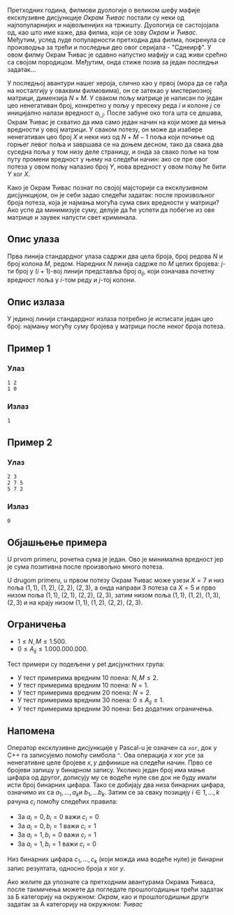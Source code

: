 ﻿Претходних година, филмови дуологије о великом шефу мафије ексклузивне дисјункције *Окрам Ћивас* постали су неки од најпопуларнијих и највољенијих на тржишту. Дуологија се састојојала од, као што име каже, два филма, који се зову *Окрам* и *Ћивас*. Међутим, услед луде популарности претходна два филма, покренула се производња за трећи и последњи део овог серијала - "Сднеирф". У овом филму Окрам Ћивас је одавно напустио мафију и сад живи срећно са својом породицом. Међутим, онда стиже позив за један последњи задатак...
 
У последњој авантури нашег хероја, слично као у првој (мора да се гађа на носталгију у оваквим филмовима), он се затекао у мистериозној матрици, димензија $N\times M$. У сваком пољу матрице је написан по један цео ненегативан број, конкретно у пољу у пресеку реда $i$ и колоне $j$ се иницијално налази вредност $a_{i,j}$. После забуне око тога шта се дешава, Окрам Ћивас је схватио да има само један начин на који може да мења вредности у овој матрици. У сваком потезу, он може да изабере ненегативан цео број $X$ и неки низ од $N+M-1$ поља који почиње од горњег левог поља и завршава се на доњем десном, тако да свака два суседна поља у том низу деле страницу, и онда за свако поље на том путу промени вредност у њему на следећи начин: ако се пре овог потеза у овом пољу налазио број $Y$, нова вредност у овом пољу ће бити $Y\text{ xor }X$.

Како је Окрам Ћивас познат по својој мајсторији са ексклузивном дисјункцијом, он је себи задао следећи задатак: после произвољног броја потеза, која је најмања могућа сума свих вредности у матрици? Ако успе да минимизује суму, делује да ће успети да побегне из ове матрице и заувек напусти свет криминала.

## Опис улаза
Прва линија стандардног улаза садржи два цела броја, број редова $N$ и број колона $M$, редом. Наредних $N$ линија садрже по $M$ целих бројева: $j$-ти број у $(i+1)$-вој линији представља број $a_{ij}$, који означава почетну вредност поља у $i$-том реду и $j$-тој колони.

## Опис излаза
У јединој линији стандардног излаза потребно је исписати један цео број: најмању могућу суму бројева у матрици после неког броја потеза.

## Пример 1
### Улаз
```
1 2
1 0
```

### Излаз
```
1
```

## Пример 2
### Улаз
```
2 3
2 7 5
5 7 2
```

### Излаз
```
0
```

## Објашњење примера
U prvom primeru, pочетна сума је један. Ово је минимална вредност јер је сума позитивна после произвољно много потеза.

U drugom primeru, u првом потезу Окрам Ћивас може узези $X=7$ и низ поља $(1,1),$ $(1,2),$ $(2,2),$ $(2,3)$, а онда направи $3$ потеза са $X=5$ и прво низом поља $(1,1),$ $(2,1),$ $(2,2),$ $(2,3)$, затим низом поља $(1,1),$ $(1,2),$ $(1,3),$ $(2,3)$ и на крају низом $(1,1),$ $(1,2),$ $(2,2),$ $(2,3)$.

## Ограничења

-   $1 \leq N,M \leq 1.500$.
-   $0\leq A_{ij}\leq 1.000.000.000$.

Тест примери су подељени у pet дисјунктних група:

-   У тест примерима вредним $10$ поена: $N,M\leq2$.
-   У тест примерима вредним $10$ поена: $N=1$.
-   У тест примерима вредним $20$ поена: $N=2$.
-   У тест примерима вредним $30$ поена: $0\leq A_{ij}\leq 1$.
-   У тест примерима вредним $30$ поена: Без додатних ограничења.

## Напомена
Оператор ексклузивне дисјункције у Pascal-u је означен са  `xor`, док у C++ га записујемо помоћу симбола  `^`. Ова операција $x\ \text{xor} \ y​$ се за ненегативне целе бројеве $x,y​$ дефинише на следећи начин. Прво се бројеви запишу у бинарном запису. Уколико један број има мање цифара од другог, дописују му се водеће нуле све док не буду имали исти број бинарних цифара. Тако се добијају два низа бинарних цифара, означимо их са $a_1, \ldots, a_k​$ и $b_1, \ldots b_k​$. Затим се за сваку позицију $i \in {1, \ldots, k }​$ рачуна $c_i​$ помоћу следећих правила:

-   За $a_{i} = 0, b_{i} = 0$ важи $c_{i} = 0$
-   За $a_{i} = 0, b_{i} = 1$ важи $c_{i} = 1$
-   За $a_{i} = 1, b_{i} = 0$ важи $c_{i} = 1$
-   За $a_{i} = 1, b_{i} = 1$ важи $c_{i} = 0$

Низ бинарних цифара $c_1, \ldots, c_k$ (који можда има водеће нуле) је бинарни запис резултата, односно броја $x \ \text{xor} \ y$.

Ако желите да упознате са претходним авантурама Окрама Ћиваса, после такмичења можете да погледате прошлогодишњи трећи задатак за Б категорију на окружном: *Окрам*, као и прошлогодишњи други задатак за А категорију на окружном: *Ћивас*
